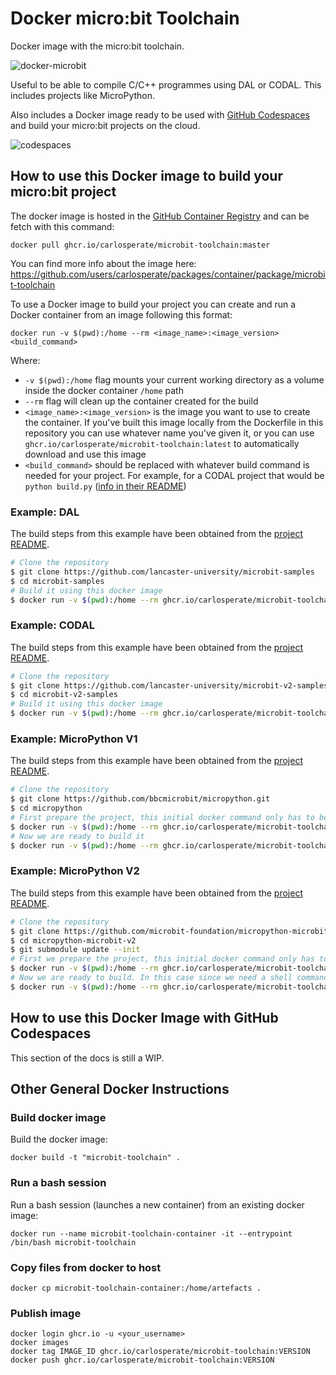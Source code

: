 # Docker micro:bit Toolchain

Docker image with the micro:bit toolchain.

![docker-microbit](https://user-images.githubusercontent.com/4189262/99010611-3445f000-2542-11eb-90d8-0983d37de762.png)

Useful to be able to compile C/C++ programmes using DAL or CODAL.
This includes projects like MicroPython.

Also includes a Docker image ready to be used with
[GitHub Codespaces](https://github.com/features/codespaces) and build your
micro:bit projects on the cloud.

![codespaces](https://user-images.githubusercontent.com/4189262/99011128-48d6b800-2543-11eb-89a7-738ff64e379a.png)


## How to use this Docker image to build your micro:bit project

The docker image is hosted in the
[GitHub Container Registry](https://github.blog/2020-09-01-introducing-github-container-registry/)
and can be fetch with this command:

```
docker pull ghcr.io/carlosperate/microbit-toolchain:master
```

You can find more info about the image here:
https://github.com/users/carlosperate/packages/container/package/microbit-toolchain

To use a Docker image to build your project you can create and run a Docker
container from an image following this format:

```
docker run -v $(pwd):/home --rm <image_name>:<image_version> <build_command>
```

Where:
- `-v $(pwd):/home` flag mounts your current working directory as a volume
  inside the docker container `/home` path
- `--rm` flag will clean up the container created for the build
- `<image_name>:<image_version>` is the image you want to use to create the
  container. If you've built this image locally from the Dockerfile in this
  repository you can use whatever name you've given it, or you can use
  `ghcr.io/carlosperate/microbit-toolchain:latest` to automatically download
  and use this image
- `<build_command>` should be replaced with whatever build command is needed for
  your project. For example, for a CODAL project that would be `python build.py`
  ([info in their README](https://github.com/lancaster-university/microbit-v2-samples/tree/v0.2.11#building))

### Example: DAL

The build steps from this example have been obtained from the
[project README](https://github.com/lancaster-university/microbit-samples/blob/v2.1.1/README.md).

```bash
# Clone the repository
$ git clone https://github.com/lancaster-university/microbit-samples
$ cd microbit-samples
# Build it using this docker image
$ docker run -v $(pwd):/home --rm ghcr.io/carlosperate/microbit-toolchain:latest yotta build
```

### Example: CODAL

The build steps from this example have been obtained from the
[project README](https://github.com/lancaster-university/microbit-v2-samples/blob/v0.2.11/README.md).

```bash
# Clone the repository
$ git clone https://github.com/lancaster-university/microbit-v2-samples.git
$ cd microbit-v2-samples
# Build it using this docker image
$ docker run -v $(pwd):/home --rm ghcr.io/carlosperate/microbit-toolchain:latest python build.py
```

### Example: MicroPython V1

The build steps from this example have been obtained from the
[project README](https://github.com/bbcmicrobit/micropython/blob/v1.0.1/README.md).

```bash
# Clone the repository
$ git clone https://github.com/bbcmicrobit/micropython.git
$ cd micropython
# First prepare the project, this initial docker command only has to be run once
$ docker run -v $(pwd):/home --rm ghcr.io/carlosperate/microbit-toolchain:latest yt target bbc-microbit-classic-gcc-nosd && yt up
# Now we are ready to build it
$ docker run -v $(pwd):/home --rm ghcr.io/carlosperate/microbit-toolchain:latest make all
```

### Example: MicroPython V2

The build steps from this example have been obtained from the
[project README](https://github.com/microbit-foundation/micropython-microbit-v2/blob/v2.0.0-beta.1/README.md).

```bash
# Clone the repository
$ git clone https://github.com/microbit-foundation/micropython-microbit-v2.git
$ cd micropython-microbit-v2
$ git submodule update --init
# First we prepare the project, this initial docker command only has to be run once
$ docker run -v $(pwd):/home --rm ghcr.io/carlosperate/microbit-toolchain:latest make -C lib/micropython/mpy-cross
# Now we are ready to build. In this case since we need a shell command (cd) we need to run it with bash
$ docker run -v $(pwd):/home --rm ghcr.io/carlosperate/microbit-toolchain:latest bash -c "cd src && make"
```

## How to use this Docker Image with GitHub Codespaces

This section of the docs is still a WIP.


## Other General Docker Instructions

### Build docker image

Build the docker image:

```
docker build -t "microbit-toolchain" .
```

### Run a bash session

Run a bash session (launches a new container) from an existing docker image:

```
docker run --name microbit-toolchain-container -it --entrypoint /bin/bash microbit-toolchain
```

### Copy files from docker to host

```
docker cp microbit-toolchain-container:/home/artefacts .
```

### Publish image

```
docker login ghcr.io -u <your_username>
docker images
docker tag IMAGE_ID ghcr.io/carlosperate/microbit-toolchain:VERSION
docker push ghcr.io/carlosperate/microbit-toolchain:VERSION
```
